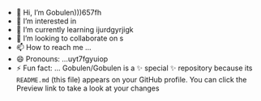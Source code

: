 - 👋 Hi, I’m Gobulen)))657fh
- 👀 I’m interested in 
- 🌱 I’m currently learning  ijurdgyrjigk
- 💞️ I’m looking to collaborate on s
- 📫 How to reach me ...
- 😄 Pronouns: ...uyt7fgyuiop
- ⚡ Fun fact: ...
Gobulen/Gobulen is a ✨ special ✨ repository because its `README.md` (this file) appears on your GitHub profile.
You can click the Preview link to take a look at your changes
